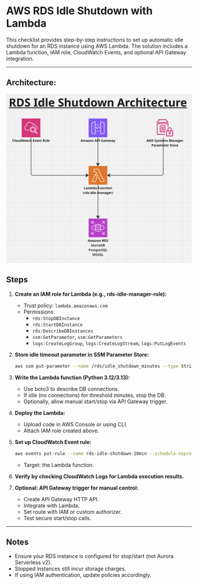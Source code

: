 # AWS RDS Idle Shutdown with Lambda

This checklist provides step-by-step instructions to set up automatic idle shutdown for an RDS instance using AWS Lambda. 
The solution includes a Lambda function, IAM role, CloudWatch Events, and optional API Gateway integration.

---
## Architecture:
![alt text](rds_idle_shutdown_architecture.png "rds_idle_shutdown_architecture")



## Steps

1. **Create an IAM role for Lambda (e.g., rds-idle-manager-role):**
   - Trust policy: `lambda.amazonaws.com`
   - Permissions:  
     - `rds:StopDBInstance`  
     - `rds:StartDBInstance`  
     - `rds:DescribeDBInstances`  
     - `ssm:GetParameter`, `ssm:GetParameters`  
     - `logs:CreateLogGroup`, `logs:CreateLogStream`, `logs:PutLogEvents`

2. **Store idle timeout parameter in SSM Parameter Store:**

   ```bash
   aws ssm put-parameter --name /rds/idle_shutdown_minutes --type String --value "10"
   ```

3. **Write the Lambda function (Python 3.12/3.13):**
   - Use boto3 to describe DB connections.
   - If idle (no connections) for threshold minutes, stop the DB.
   - Optionally, allow manual start/stop via API Gateway trigger.

4. **Deploy the Lambda:**
   - Upload code in AWS Console or using CLI.
   - Attach IAM role created above.

5. **Set up CloudWatch Event rule:**

   ```bash
   aws events put-rule --name rds-idle-shutdown-10min --schedule-expression "rate(10 minutes)"
   ```

   - Target: the Lambda function.

6. **Verify by checking CloudWatch Logs for Lambda execution results.**

7. **Optional: API Gateway trigger for manual control:**
   - Create API Gateway HTTP API.
   - Integrate with Lambda.
   - Set route with IAM or custom authorizer.
   - Test secure start/stop calls.

---

## Notes

- Ensure your RDS instance is configured for stop/start (not Aurora Serverless v2).  
- Stopped instances still incur storage charges.  
- If using IAM authentication, update policies accordingly.  
